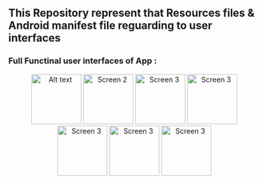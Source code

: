 ## This Repository represent that Resources files & Android manifest file reguarding to user interfaces
### Full Functinal user interfaces of App :

<p align="center">
  <img src="https://drive.google.com/uc?export=view&id=1PRe7eFQvyMGUVw3OeuLJ9vV1YVdfl_pv" alt="Alt text" width="100"/>
  <img src="https://drive.google.com/uc?export=view&id=10LqcYQ7G5THFkh0YoZvs5px2MphF6VKW" alt="Screen 2" width="100"/>
  <img src="https://drive.google.com/uc?export=view&id=1rkga-HU-wG38JX5Anzxec1y45BndMBNF" alt="Screen 3" width="100"/>
  <img src="https://drive.google.com/uc?export=view&id=1_o5jIXpEZ7mcDEmBoi6uPpDQGRMzSfj8" alt="Screen 3" width="100"/>
  <img src="https://drive.google.com/uc?export=view&id=1PG_ItX2FWL2-BltCROfzBGBEzbEHQvbZ" alt="Screen 3" width="100"/>
  <img src="https://drive.google.com/uc?export=view&id=1sv8vDkWhh3D3kCjsWLpIMlxdJN_UvPG2" alt="Screen 3" width="100"/>
  <img src="https://drive.google.com/uc?export=view&id=1Yr1WyfWpihhuUs4ap3LmCUjuZq_-aLdW" alt="Screen 3" width="100"/>
  
</p>
